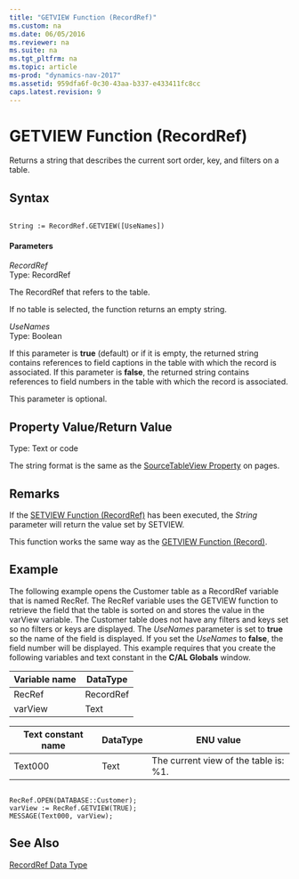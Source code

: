 ```yaml
---
title: "GETVIEW Function (RecordRef)"
ms.custom: na
ms.date: 06/05/2016
ms.reviewer: na
ms.suite: na
ms.tgt_pltfrm: na
ms.topic: article
ms-prod: "dynamics-nav-2017"
ms.assetid: 959dfa6f-0c30-43aa-b337-e433411fc8cc
caps.latest.revision: 9
---
```

# GETVIEW Function (RecordRef)
Returns a string that describes the current sort order, key, and filters on a table.  
  
## Syntax  
  
```  
  
String := RecordRef.GETVIEW([UseNames])  
```  
  
#### Parameters  
 *RecordRef*  
 Type: RecordRef  
  
 The RecordRef that refers to the table.  
  
 If no table is selected, the function returns an empty string.  
  
 *UseNames*  
 Type: Boolean  
  
 If this parameter is **true** \(default\) or if it is empty, the returned string contains references to field captions in the table with which the record is associated. If this parameter is **false**, the returned string contains references to field numbers in the table with which the record is associated.  
  
 This parameter is optional.  
  
## Property Value\/Return Value  
 Type: Text or code  
  
 The string format is the same as the [SourceTableView Property](SourceTableView-Property.md) on pages.  
  
## Remarks  
 If the [SETVIEW Function \(RecordRef\)](SETVIEW-Function--RecordRef-.md) has been executed, the *String* parameter will return the value set by SETVIEW.  
  
 This function works the same way as the [GETVIEW Function \(Record\)](GETVIEW-Function--Record-.md).  
  
## Example  
 The following example opens the Customer table as a RecordRef variable that is named RecRef. The RecRef variable uses the GETVIEW function to retrieve the field that the table is sorted on and stores the value in the varView variable. The Customer table does not have any filters and keys set so no filters or keys are displayed. The *UseNames* parameter is set to **true** so the name of the field is displayed. If you set the *UseNames* to **false**, the field number will be displayed. This example requires that you create the following variables and text constant in the **C\/AL Globals** window.  
  
|Variable name|DataType|  
|-------------------|--------------|  
|RecRef|RecordRef|  
|varView|Text|  
  
|Text constant name|DataType|ENU value|  
|------------------------|--------------|---------------|  
|Text000|Text|The current view of the table is: %1.|  
  
```  
  
RecRef.OPEN(DATABASE::Customer);  
varView := RecRef.GETVIEW(TRUE);  
MESSAGE(Text000, varView);  
```  
  
## See Also  
 [RecordRef Data Type](RecordRef-Data-Type.md)